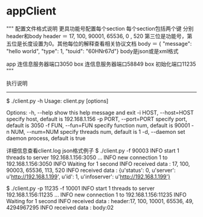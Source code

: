 # appClient


"""   配置文件格式说明
更具功能号配置每个section
每个section包括两个键 分别header和body
header ＝ 17, 100, 90001, 65536, 0 , 520
第三位是功能号，第五位是长度设置为0。其他每位的解释查看相关协议文档
body ＝ { "message": "hello world", "type": 1, "touid": "60HNr67d"}
body是json或是xml格式

app  连信息服务器端口3050
box  连信息服务器端口58849
box  初始化端口11235
"""

执行说明
************************************************************
$ ./client.py -h
Usage: client.py [options]

Options:
  -h, --help            show this help message and exit
  -i HOST, --host=HOST  specify host, default is 192.168.1.156
  -p PORT, --port=PORT  specify port, default is 3050
  -f FUN, --fun=FUN     specify function num, default is 90001
  -n NUM, --num=NUM     specify threads num, default is 1
  -d, --daemon          set daemon process, default is true

详细信息查看client.log
json格式例子
$ ./client.py -f 90003
INFO     start 1 threads to server 192.168.1.156:3050 ...
INFO     new connection 1 to 192.168.1.156:3050
INFO     Waiting for 1 second
INFO     received data :  17, 100, 90003, 65536, 113, 520
INFO     received data :  {u'status': 0, u'server': u'http://192.168.1.199', u'id': 1, u'infoserver': u'http://192.168.1.199'}

$ ./client.py -p 11235 -f 10001
INFO     start 1 threads to server 192.168.1.156:11235 ...
INFO     new connection 1 to 192.168.1.156:11235
INFO     Waiting for 1 second
INFO     received data :  header:17, 100, 10001, 65536, 49, 4294967295
INFO     received data :  body:<root><status>0</status><result>2</result></root>

